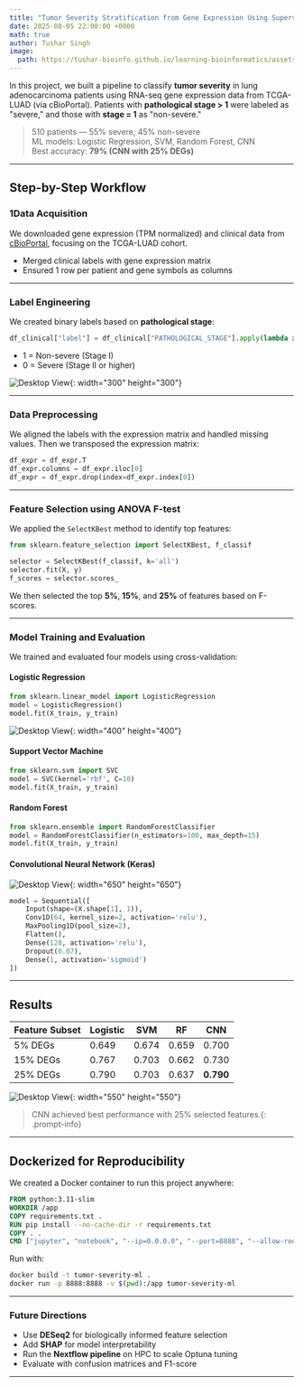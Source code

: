 ```yaml
---
title: "Tumor Severity Stratification from Gene Expression Using Supervised Learning"
date: 2025-08-05 22:00:00 +0000
math: true
author: Tushar Singh
image:
  path: https://tushar-bioinfo.github.io/learning-bioinformatics/assets/img/post5/img.png
---
```



In this project, we built a pipeline to classify **tumor severity** in lung adenocarcinoma patients using RNA-seq gene expression data from TCGA-LUAD (via cBioPortal). Patients with **pathological stage > 1** were labeled as "severe," and those with **stage = 1** as "non-severe."

> 510 patients — 55% severe, 45% non-severe  
> ML models: Logistic Regression, SVM, Random Forest, CNN  
> Best accuracy: **79% (CNN with 25% DEGs)**

---

## Step-by-Step Workflow

### 1️Data Acquisition

We downloaded gene expression (TPM normalized) and clinical data from [cBioPortal](https://www.cbioportal.org/), focusing on the TCGA-LUAD cohort.

- Merged clinical labels with gene expression matrix
- Ensured 1 row per patient and gene symbols as columns

---

### Label Engineering

We created binary labels based on **pathological stage**:

```python
df_clinical["label"] = df_clinical["PATHOLOGICAL_STAGE"].apply(lambda x: 1 if "Stage I" in x else 0)
```

- 1 = Non-severe (Stage I)
- 0 = Severe (Stage II or higher)

![Desktop View](https://tushar-bioinfo.github.io/learning-bioinformatics/assets/img/post5/severity.png){: width="300" height="300"} 

---

### Data Preprocessing

We aligned the labels with the expression matrix and handled missing values. Then we transposed the expression matrix:

```python
df_expr = df_expr.T
df_expr.columns = df_expr.iloc[0]
df_expr = df_expr.drop(index=df_expr.index[0])
```

---

### Feature Selection using ANOVA F-test

We applied the `SelectKBest` method to identify top features:

```python
from sklearn.feature_selection import SelectKBest, f_classif

selector = SelectKBest(f_classif, k='all')
selector.fit(X, y)
f_scores = selector.scores_
```

We then selected the top **5%**, **15%**, and **25%** of features based on F-scores.

---

### Model Training and Evaluation

We trained and evaluated four models using cross-validation:

#### Logistic Regression

```python
from sklearn.linear_model import LogisticRegression
model = LogisticRegression()
model.fit(X_train, y_train)
```

![Desktop View](https://tushar-bioinfo.github.io/learning-bioinformatics/assets/img/post5/CF_logistic.png){: width="400" height="400"} 

#### Support Vector Machine

```python
from sklearn.svm import SVC
model = SVC(kernel='rbf', C=10)
model.fit(X_train, y_train)
```

#### Random Forest

```python
from sklearn.ensemble import RandomForestClassifier
model = RandomForestClassifier(n_estimators=100, max_depth=15)
model.fit(X_train, y_train)
```

#### Convolutional Neural Network (Keras)

![Desktop View](https://tushar-bioinfo.github.io/learning-bioinformatics/assets/img/post5/Xnip2025-08-05_17-10-49.png){: width="650" height="650"} 

```python
model = Sequential([
    Input(shape=(X.shape[1], 1)),
    Conv1D(64, kernel_size=2, activation='relu'),
    MaxPooling1D(pool_size=2),
    Flatten(),
    Dense(128, activation='relu'),
    Dropout(0.07),
    Dense(1, activation='sigmoid')
])
```

---

## Results

| Feature Subset | Logistic | SVM   | RF    | CNN   |
|----------------|----------|-------|-------|--------|
| 5% DEGs        | 0.649    | 0.674 | 0.659 | 0.700 |
| 15% DEGs       | 0.767    | 0.703 | 0.662 | 0.730 |
| 25% DEGs       | 0.790    | 0.703 | 0.637 | **0.790** |

![Desktop View](https://tushar-bioinfo.github.io/learning-bioinformatics/assets/img/post5/Acc_comparison-v-all.png){: width="550" height="550"} 


> CNN achieved best performance with 25% selected features.{: .prompt-info}

---

## Dockerized for Reproducibility

We created a Docker container to run this project anywhere:

```Dockerfile
FROM python:3.11-slim
WORKDIR /app
COPY requirements.txt .
RUN pip install --no-cache-dir -r requirements.txt
COPY . .
CMD ["jupyter", "notebook", "--ip=0.0.0.0", "--port=8888", "--allow-root", "--no-browser"]
```

Run with:

```bash
docker build -t tumor-severity-ml .
docker run -p 8888:8888 -v $(pwd):/app tumor-severity-ml
```

---

### Future Directions

- Use **DESeq2** for biologically informed feature selection
- Add **SHAP** for model interpretability
- Run the **Nextflow pipeline** on HPC to scale Optuna tuning
- Evaluate with confusion matrices and F1-score

---


